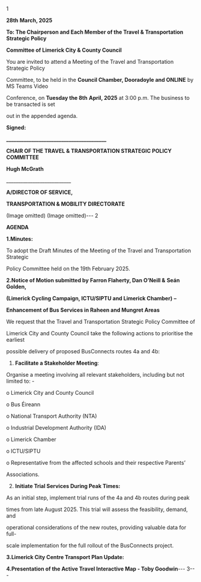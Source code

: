 1

**28th** **March, 2025**

**To: The Chairperson and Each Member of the Travel & Transportation Strategic Policy**

**Committee of Limerick City & County Council**

You are invited to attend a Meeting of the Travel and Transportation Strategic Policy

Committee, to be held in the **Council Chamber, Dooradoyle and ONLINE** by MS Teams Video

Conference, on **Tuesday the 8th** **April, 2025** at 3:00 p.m. The business to be transacted is set

out in the appended agenda.

**Signed:**

**\_\_\_\_\_\_\_\_\_\_\_\_\_\_\_\_\_\_\_\_\_\_\_\_\_\_\_\_\_\_\_\_\_\_\_\_\_\_\_\_**

**CHAIR OF THE TRAVEL & TRANSPORTATION STRATEGIC POLICY COMMITTEE**

**Hugh McGrath**

\_\_\_\_\_\_\_\_\_\_\_\_\_\_\_\_\_\_\_\_\_\_\_\_\_\_\_

**A/DIRECTOR OF SERVICE,**

**TRANSPORTATION & MOBILITY DIRECTORATE**

(Image omitted)
(Image omitted)---
2

**AGENDA**

**1.Minutes:**

To adopt the Draft Minutes of the Meeting of the Travel and Transportation Strategic

Policy Committee held on the 19th February 2025.

**2.Notice of Motion submitted by** **Farron Flaherty, Dan O’Neill &** **Seán Golden,**

**(Limerick Cycling Campaign, ICTU/SIPTU and Limerick Chamber)** **–**

**Enhancement of Bus Services in Raheen and Mungret Areas**

We request that the Travel and Transportation Strategic Policy Committee of

Limerick City and County Council take the following actions to prioritise the earliest

possible delivery of proposed BusConnects routes 4a and 4b:

1. **Facilitate a Stakeholder Meeting**:

Organise a meeting involving all relevant stakeholders, including but not limited to: -

o Limerick City and County Council

o Bus Éireann

o National Transport Authority (NTA)

o Industrial Development Authority (IDA)

o Limerick Chamber

o ICTU/SIPTU

o Representative from the affected schools and their respective Parents’

Associations.

2. **Initiate Trial Services During Peak Times:**

As an initial step, implement trial runs of the 4a and 4b routes during peak

times from late August 2025. This trial will assess the feasibility, demand, and

operational considerations of the new routes, providing valuable data for full-

scale implementation for the full rollout of the BusConnects project.

**3.Limerick City Centre Transport Plan Update:**

**4.Presentation of the Active Travel Interactive Map - Toby Goodwin**---
3---
